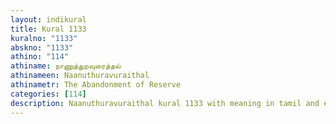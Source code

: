```yaml
---
layout: indikural
title: Kural 1133
kuralno: "1133"
abskno: "1133"
athino: "114"
athiname: நாணுத்துறவுரைத்தல்
athinameen: Naanuthuravuraithal
athinametr: The Abandonment of Reserve
categories: [114]
description: Naanuthuravuraithal kural 1133 with meaning in tamil and english 
---
```


